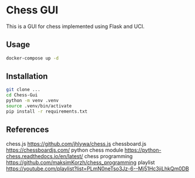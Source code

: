 # Chess GUI

This is a GUI for chess implemented using Flask and UCI.

## Usage

```bash
docker-compose up -d
```

## Installation

```bash
git clone ...
cd Chess-Gui
python -m venv .venv
source .venv/bin/activate
pip install -r requirements.txt
```

## References

chess.js https://github.com/jhlywa/chess.js
chessboard.js https://chessboardjs.com/
python chess module https://python-chess.readthedocs.io/en/latest/
chess programming https://github.com/maksimKorzh/chess_programming
playlist https://youtube.com/playlist?list=PLmN0neTso3Jz-6--Mj51Hc3jiLhkQm0DB